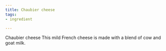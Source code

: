 ```yaml
---
title: Chaubier cheese
tags:
- ingredient

---
```

Chaubier cheese This mild French cheese is made with a blend of cow and goat milk.
